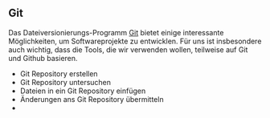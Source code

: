 ## Git

Das Dateiversionierungs-Programm [Git](https://www.git-scm.com/) bietet einige interessante Möglichkeiten, um Softwareprojekte zu entwicklen. Für uns ist insbesondere auch wichtig, dass die Tools, die wir verwenden wollen, teilweise auf Git und Github basieren.

+ Git Repository erstellen
+ Git Repository untersuchen
+ Dateien in ein Git Repository einfügen
+ Änderungen ans Git Repository übermitteln
+